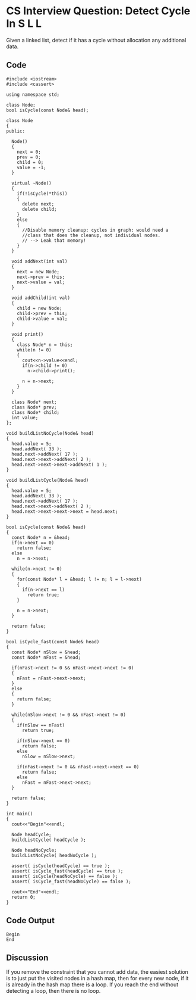 
# CS Interview Question: Detect Cycle In S L L

Given a linked list, detect if it has a cycle without allocation any additional data.

## Code

    
    #include <iostream>
    #include <cassert>
    
    using namespace std;
    
    class Node;
    bool isCycle(const Node& head);
    
    class Node
    {
    public:
    
      Node()
      {
        next = 0;
        prev = 0;
        child = 0;
        value = -1;
      }
    
      virtual ~Node()
      {
        if(!isCycle(*this))
        {
          delete next;
          delete child;
        }
        else
        {
          //Disable memory cleanup: cycles in graph: would need a
          //class that does the cleanup, not individual nodes.
          // --> Leak that memory!
        }
      }
    
      void addNext(int val)
      {
        next = new Node;
        next->prev = this;
        next->value = val;
      }
    
      void addChild(int val)
      {
        child = new Node;
        child->prev = this;
        child->value = val;
      }
    
      void print()
      {
        class Node* n = this;
        while(n != 0)
        {
          cout<<n->value<<endl;
          if(n->child != 0)
            n->child->print();
          
          n = n->next;
        }
      }
    
      class Node* next;
      class Node* prev;
      class Node* child;
      int value;
    };
    
    void buildListNoCycle(Node& head)
    {
      head.value = 5;
      head.addNext( 33 );
      head.next->addNext( 17 );
      head.next->next->addNext( 2 );
      head.next->next->next->addNext( 1 );
    }
    
    void buildListCycle(Node& head)
    {
      head.value = 5;
      head.addNext( 33 );
      head.next->addNext( 17 );
      head.next->next->addNext( 2 );
      head.next->next->next->next = head.next;
    }
    
    bool isCycle(const Node& head)
    {
      const Node* n = &head;
      if(n->next == 0)
        return false;
      else
        n = n->next;
    
      while(n->next != 0)
      {
        for(const Node* l = &head; l != n; l = l->next)
        {
          if(n->next == l)
            return true;
        }
    
        n = n->next;
      }
    
      return false;
    }
    
    bool isCycle_fast(const Node& head)
    {
      const Node* nSlow = &head;
      const Node* nFast = &head;
    
      if(nFast->next != 0 && nFast->next->next != 0)
      {
        nFast = nFast->next->next;
      }
      else
      {
        return false;
      }
    
      while(nSlow->next != 0 && nFast->next != 0)
      {
        if(nSlow == nFast)
          return true;
    
        if(nSlow->next == 0)
          return false;
        else
          nSlow = nSlow->next;
    
        if(nFast->next != 0 && nFast->next->next == 0)
          return false;
        else
          nFast = nFast->next->next;
      }
    
      return false;
    }
    
    int main()
    {
      cout<<"Begin"<<endl;
      
      Node headCycle;
      buildListCycle( headCycle );
    
      Node headNoCycle;
      buildListNoCycle( headNoCycle );
    
      assert( isCycle(headCycle) == true );
      assert( isCycle_fast(headCycle) == true );
      assert( isCycle(headNoCycle) == false );
      assert( isCycle_fast(headNoCycle) == false );
        
      cout<<"End"<<endl;
      return 0;
    }

## Code Output

    Begin
    End

## Discussion

If you remove the constraint that you cannot add data, the easiest solution is to just put the visited nodes in a hash map, then for every new node, if it is already in the hash map there is a loop. If you reach the end without detecting a loop, then there is no loop.
